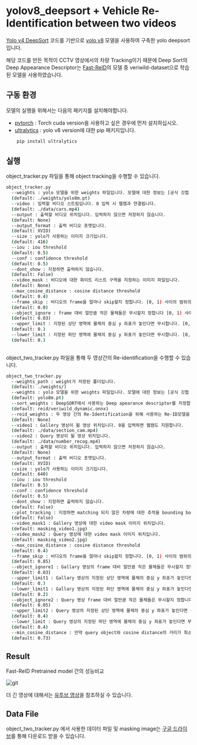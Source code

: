 # yolov8_deepsort + Vehicle Re-Identification between two videos


[Yolo v4 DeepSort](https://github.com/theAIGuysCode/yolov4-deepsort) 코드를 기반으로 [yolo v8](https://github.com/ultralytics/ultralytics) 모델을 사용하여 구축한 yolo deepsort입니다.

해당 코드를 만든 목적이 CCTV 영상에서의 차량 Tracking이기 때문에 Deep Sort의 Deep Appearance Descriptor는 [Fast-ReID](https://github.com/JDAI-CV/fast-reid)의 모델 중 veriwild-dataset으로 학습된 모델을 사용하였습니다.

## 구동 환경

모델의 실행을 위해서는 다음의 패키지를 설치해야합니다.
- [pytorch](https://pytorch.org/get-started/locally/) : Torch cuda version을 사용하고 싶은 경우에 먼저 설치하십시오.
- [ultralytics](https://github.com/ultralytics/ultralytics) : yolo v8 version에 대한 pip 패키지입니다.
```bash
    pip install ultralytics
```

## 실행

object_tracker.py 파일을 통해 object tracking을 수행할 수 있습니다.

```bash
object_tracker.py
  --weights : yolo 모델을 위한 weights 파일입니다. 모델에 대한 정보는 [공식 깃헙 Readme](https://github.com/ultralytics/ultralytics) 에서 확인 가능하고 모델명을 지정하면 자동으로 다운로드 받습니다.
  (default: ./weights/yolo8m.pt)
  --video : 입력할 비디오 스트림입니다. 0 입력 시 웹캠과 연결됩니다.
  (default: ./data/cars.mp4)
  --output : 출력할 비디오 위치입니다. 입력하지 않으면 저장하지 않습니다.
  (default: None)
  --output_format : 출력 비디오 포맷입니다.
  (default: XVID)
  --size : yolo가 사용하는 이미지 크기입니다.
  (default: 416)
  --iou : iou threshold
  (default: 0.5)
  --conf : confidence threshold
  (default: 0.5)
  --dont_show : 지정하면 출력하지 않습니다.
  (default: False)
  --video_mask : 비디오에 대한 화이트 리스트 구역을 지정하는 이미지 파일입니다.
  (default: None)
  --max_cosine_distance : cosine distance threshold
  (default: 0.4)
  --frame_skip : 비디오의 frame을 얼마나 skip할지 정합니다. [0, 1) 사이의 범위의 값으로 한정됩니다.
  (default: 0.0)
  --object_ignore : frame 대비 얼만큼 작은 물체들은 무시할지 정합니다 [0, 1) 사이의 범위의 값으로 한정됩니다.
  (default: 0.03)
  --upper_limit : 지정된 상단 영역에 물체의 중심 y 좌표가 놓인다면 무시합니다. [0, 1) 사이의 범위의 값으로 한정됩니다.
  (default: 0.)
  --lower_limit : 지정된 하단 영역에 물체의 중심 y 좌표가 놓인다면 무시합니다. [0, 1) 사이의 범위의 값으로 한정되고, upper_limit와 lower_limit의 합은 1 이하여야합니다.
  (default: 0.)
  
```

object_two_tracker.py 파일을 통해 두 영상간의 Re-identification을 수행할 수 있습니다.

```bash
object_two_tracker.py
  --weights_path : weight가 저장된 폴더입니다.
  (default: ./weights/)
  --weights : yolo 모델을 위한 weights 파일입니다. 모델에 대한 정보는 [공식 깃헙 Readme](https://github.com/ultralytics/ultralytics) 에서 확인 가능하고 모델명을 지정하면 자동으로 다운로드 받습니다.
  (default: yolo8m.pt)
  --sort_weights : DeepSORT에서 사용하는 Deep apearance descriptor를 지정합니다. onnx만 지원합니다.
  (default: reid/veriwild_dynamic.onnx)
  --reid_weights : 두 영상 간의 Re-Identification을 위해 사용하는 Re-ID모델을 지정합니다. onnx만 지원하고 지정하지 않으면 sort_weights와 동일한 것을 사용합니다.
  (default: None)
  --video1 : Gallery 영상이 될 영상 위치입니다. 0을 입력하면 웹캠도 지원합니다.
  (default: ./data/section_cam.mp4)
  --video2 : Query 영상이 될 영상 위치입니다.
  (default: ./data/number_recog.mp4)
  --output : 출력할 비디오 위치입니다. 입력하지 않으면 저장하지 않습니다.
  (default: None)
  --output_format : 출력 비디오 포맷입니다.
  (default: XVID)
  --size : yolo가 사용하는 이미지 크기입니다.
  (default: 640)
  --iou : iou threshold
  (default: 0.5)
  --conf : confidence threshold
  (default: 0.5)
  --dont_show : 지정하면 출력하지 않습니다.
  (default: False)
  --plot_tracking : 지정하면 matching 되지 않은 차량에 대한 추적을 bounding box로 그려줍니다.
  (default: False)
  --video_mask1 : Gallery 영상에 대한 video mask 이미지 위치입니다.
  (default: masking_video1.jpg)
  --video_mask2 : Query 영상에 대한 video mask 이미지 위치입니다.
  (default: masking_video2.jpg)
  --max_cosine_distance : cosine distance threshold
  (default: 0.4)
  --frame_skip : 비디오의 frame을 얼마나 skip할지 정합니다. [0, 1) 사이의 범위의 값으로 한정됩니다.
  (default: 0.85)
  --object_ignore1 : Gallary 영상의 frame 대비 얼만큼 작은 물체들은 무시할지 정합니다 [0, 1) 사이의 범위의 값으로 한정됩니다.
  (default: 0.03)
  --upper_limit1 : Gallary 영상의 지정된 상단 영역에 물체의 중심 y 좌표가 놓인다면 무시합니다. [0, 1) 사이의 범위의 값으로 한정됩니다.
  (default: 0.)
  --lower_limit1 : Gallary 영상의 지정된 하단 영역에 물체의 중심 y 좌표가 놓인다면 무시합니다. [0, 1) 사이의 범위의 값으로 한정되고, upper_limit와 lower_limit의 합은 1 이하여야합니다.
  (default: 0.2)
  --object_ignore2 : Query 영상 frame 대비 얼만큼 작은 물체들은 무시할지 정합니다 [0, 1) 사이의 범위의 값으로 한정됩니다.
  (default: 0.05)
  --upper_limit2 : Query 영상의 지정된 상단 영역에 물체의 중심 y 좌표가 놓인다면 무시합니다. [0, 1) 사이의 범위의 값으로 한정됩니다.
  (default: 0.4)
  --lower_limit : Query 영상의 지정된 하단 영역에 물체의 중심 y 좌표가 놓인다면 무시합니다. [0, 1) 사이의 범위의 값으로 한정되고, upper_limit와 lower_limit의 합은 1 이하여야합니다.
  (default: 0.4)
  --min_cosine_distance : 만약 query object와 cosine distance의 거리가 최소인 gallery object의 cosine distance가 이 값보다 크다면 같은 물체로 인식하지 않습니다.
  (default: 0.73)
```

## Result

Fast-ReID Pretrained model 간의 성능비교

![git](https://user-images.githubusercontent.com/18918072/218662959-a45b7405-6a07-4ddd-8538-0c02c5fa1571.gif)

더 긴 영상에 대해서는 [유투브 영상](https://youtu.be/sn4lJqrza5w)을 참조하실 수 있습니다.

## Data File

object_two_tracker.py 에서 사용한 데이터 파일 및 masking image는 [구글 드라이브](https://drive.google.com/drive/folders/1U-HkCiRLllAAYCbR0MkYH_QeLUld0Ony?usp=share_link)를 통해 다운로드 받을 수 있습니다.

